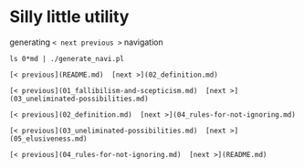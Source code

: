 # Silly little utility

generating `< next previous >` navigation

```
ls 0*md | ./generate_navi.pl

[< previous](README.md)  [next >](02_definition.md)

[< previous](01_fallibilism-and-scepticism.md)  [next >](03_uneliminated-possibilities.md)

[< previous](02_definition.md)  [next >](04_rules-for-not-ignoring.md)

[< previous](03_uneliminated-possibilities.md)  [next >](05_elusiveness.md)

[< previous](04_rules-for-not-ignoring.md)  [next >](README.md)
```

